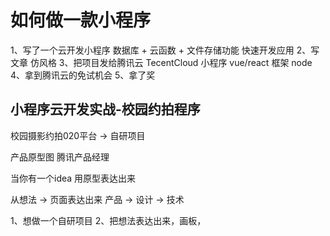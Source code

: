 # 如何做一款小程序 

1、写了一个云开发小程序
数据库 + 云函数 + 文件存储功能 快速开发应用
2、写文章 仿风格
3、把项目发给腾讯云
 TecentCloud 
 小程序 vue/react 框架 node
4、拿到腾讯云的免试机会
5、拿了奖

## 小程序云开发实战-校园约拍程序
校园摄影约拍020平台 -> 自研项目

产品原型图 腾讯产品经理

当你有一个idea 用原型表达出来

从想法 -> 页面表达出来
产品 -> 设计 -> 技术

1、想做一个自研项目
2、把想法表达出来，画板，